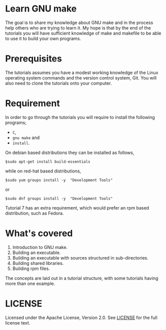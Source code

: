 Learn GNU make
===============

The goal is to share my knowledge about GNU make and in the process help others who are trying to learn it.
My hope is that by the end of the tutorials you will have sufficient knowledge of make and makefile to be 
able to use it to build your own programs.

# Prerequisites
The tutorials assumes you have a modest working knowledge of the Linux operating system commands and the version control system, Git.
You will also need to clone the tutorials onto your computer.

# Requirement 
In order to go through the tutorials you will require to install the following programs;
* `C`,
* `gnu make` and 
* `install`.

On debian based distributions they can be installed as follows,
```
$sudo apt-get install build-essentials
```

while on red-hat based distributions,
```
$sudo yum groups install -y  "Development Tools"
```
or
```
$sudo dnf groups install -y  "Development Tools"
```

Tutorial 7 has an extra requirement, which would prefer an rpm based distribution, such as Fedora.

# What's covered

1. Introduction to GNU make.
2. Building an executable.
3. Building an executable with sources structured in sub-directories.
4. Building shared libraries.
5. Building rpm files. 

The concepts are laid out in a tutorial structure, with some tutorials having more than one example.

LICENSE
==========
Licensed under the Apache License, Version 2.0. See [LICENSE](LICENSE) for the full license text.
